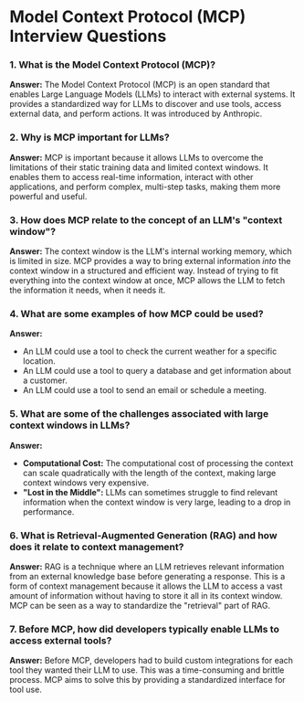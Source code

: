 # Model Context Protocol (MCP) Interview Questions

### 1. What is the Model Context Protocol (MCP)?
**Answer:** The Model Context Protocol (MCP) is an open standard that enables Large Language Models (LLMs) to interact with external systems. It provides a standardized way for LLMs to discover and use tools, access external data, and perform actions. It was introduced by Anthropic.

### 2. Why is MCP important for LLMs?
**Answer:** MCP is important because it allows LLMs to overcome the limitations of their static training data and limited context windows. It enables them to access real-time information, interact with other applications, and perform complex, multi-step tasks, making them more powerful and useful.

### 3. How does MCP relate to the concept of an LLM's "context window"?
**Answer:** The context window is the LLM's internal working memory, which is limited in size. MCP provides a way to bring external information *into* the context window in a structured and efficient way. Instead of trying to fit everything into the context window at once, MCP allows the LLM to fetch the information it needs, when it needs it.

### 4. What are some examples of how MCP could be used?
**Answer:**
*   An LLM could use a tool to check the current weather for a specific location.
*   An LLM could use a tool to query a database and get information about a customer.
*   An LLM could use a tool to send an email or schedule a meeting.

### 5. What are some of the challenges associated with large context windows in LLMs?
**Answer:**
*   **Computational Cost:** The computational cost of processing the context can scale quadratically with the length of the context, making large context windows very expensive.
*   **"Lost in the Middle":** LLMs can sometimes struggle to find relevant information when the context window is very large, leading to a drop in performance.

### 6. What is Retrieval-Augmented Generation (RAG) and how does it relate to context management?
**Answer:** RAG is a technique where an LLM retrieves relevant information from an external knowledge base before generating a response. This is a form of context management because it allows the LLM to access a vast amount of information without having to store it all in its context window. MCP can be seen as a way to standardize the "retrieval" part of RAG.

### 7. Before MCP, how did developers typically enable LLMs to access external tools?
**Answer:** Before MCP, developers had to build custom integrations for each tool they wanted their LLM to use. This was a time-consuming and brittle process. MCP aims to solve this by providing a standardized interface for tool use.
